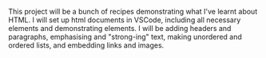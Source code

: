 This project will be a bunch of recipes demonstrating what I've learnt about HTML. 
I will set up html documents in VSCode, including all necessary <head> elements and 
demonstrating <body> elements. I will be adding headers and paragraphs, emphasising and
"strong-ing" text, making unordered and ordered lists, and embedding links and images. 
